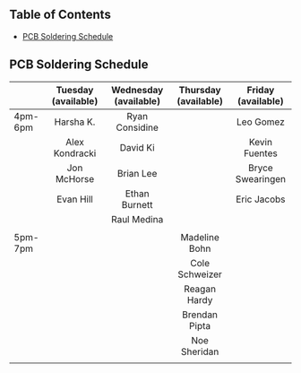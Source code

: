 ## Table of Contents
- [PCB Soldering Schedule](#pcb-soldering-schedule)


## PCB Soldering Schedule

|         | Tuesday (available) | Wednesday (available) | Thursday (available) | Friday (available) |
|---------|:-------------------:|:---------------------:|:--------------------:|:------------------:|
| 4pm-6pm | Harsha K.           | Ryan Considine        |                      | Leo Gomez          |
|         | Alex Kondracki      | David Ki              |                      | Kevin Fuentes      |
|         | Jon McHorse         | Brian Lee             |                      | Bryce Swearingen   |
|         | Evan Hill           | Ethan Burnett         |                      | Eric Jacobs        |
|         |                     | Raul Medina           |                      |                    |
|         |                     |                       |                      |                    |
| 5pm-7pm |                     |                       | Madeline Bohn        |                    |
|         |                     |                       | Cole Schweizer       |                    |
|         |                     |                       | Reagan Hardy         |                    |
|         |                     |                       | Brendan Pipta        |                    |
|         |                     |                       | Noe Sheridan         |                    |
|         |                     |                       |                      |                    |
